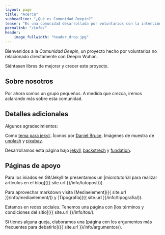 ```yaml
---
layout: page
title: "Acerca"
subheadline: "¿Qué es Comunidad Deepin?"
teaser: "Es una comunidad desarrollada por voluntarios con la intención de ayudar a experimentar este sistema operativo. También participamos en proyectos relacionados a Linux."
permalink: "/info/"
header:
    image_fullwidth: "header_drop.jpg"
---
```


Bienvenidos a la *Comunidad Deepin*, un proyecto hecho por voluntarios no relacionado directamente con Deepin Wuhan. 

Siéntasen libres de mejorar y crecer este proyecto.

## Sobre nosotros

Por ahora somos un grupo pequeños. A medida que crezca, iremos aclarando más sobre esta comunidad.

## Detalles adicionales
Algunos agradecimientos:

Como [tema para jekyll](http://mademistakes.com/work/jekyll-themes/). Íconos por [Daniel Bruce](http://entypo.com/). Imágenes de muestra de [unplash](http://unsplash.com/) y [pixabay](http://pixabay.com).

Desarrollamos esta página bajo [jekyll](http://jekyll.org/), [backstrech](http://srobbin.com/jquery-plugins/backstretch/) y [fundation](http://foundation.zurb.com/).

## Páginas de apoyo
Para los iniados en Git/Jekyll te presentamos un [microtutorial para realizar artículos en el blog]({{ site.url }}/info/tutopost/)).

Para aprovechar markdown visita [Mediaelement]({{ site.url }}/info/mediaelement/)) y [Tipografía]({{ site.url }}/info/tipografia/)).

Estamos en redes sociales. Tenemos una página con [los términos y condiciones del sitio]({{ site.url }}/info/tos/).

Si tienes alguna queja, elaboramos una [página con los argumentos más frecuentes para debatirlo]({{ site.url }}/info/argumentos/).
